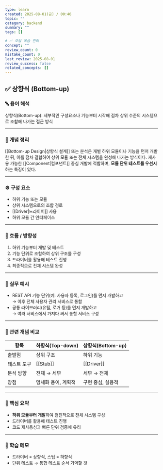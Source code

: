 ```yaml
---
type: learn
created: 2025-08-01(금) / 00:46
topic: ""
category: backend
summary: ""
tags: []

# ✅ 오답 복습 관리
concept: ""
review_count: 0
mistake_count: 0
last_review: 2025-08-01
review_success: false
related_concepts: []
---
```

## ✅ 상향식 (Bottom-up)

### 🔤 용어 해석  
상향식(Bottom-up): 세부적인 구성요소나 기능부터 시작해 점차 상위 수준의 시스템으로 조합해 나가는 접근 방식

---

### 📌 개념 정리  
[[Bottom-up Design|상향식 설계]] 또는 분석은 개별 하위 모듈이나 기능을 먼저 개발한 뒤, 이를 점차 결합하여 상위 모듈 또는 전체 시스템을 완성해 나가는 방식이다. 재사용 가능한 [[Component|컴포넌트]] 중심 개발에 적합하며, **모듈 단위 테스트를 우선시**하는 특징이 있다.

---

### ⚙️ 구성 요소  
- 하위 기능 또는 모듈  
- 상위 시스템으로의 조합 경로  
- [[Driver|드라이버]] 사용  
- 하위 모듈 간 인터페이스

---

### 🧭 흐름 / 방향성  
1. 하위 기능부터 개발 및 테스트  
2. 기능 단위로 조합하여 상위 구조를 구성  
3. 드라이버를 활용해 테스트 진행  
4. 최종적으로 전체 시스템 완성

---

### 💬 실무 예시  
- REST API 기능 단위(예: 사용자 등록, 로그인)를 먼저 개발하고  
  → 이후 전체 사용자 관리 서비스로 통합  
- 공통 라이브러리(유틸, 로거 등)를 먼저 개발하고  
  → 여러 서비스에서 가져다 써서 통합 서비스 구성

---

### 🔁 관련 개념 비교  

| 항목     | 하향식(Top-down) | 상향식(Bottom-up) |
| ------ | ------------- | -------------- |
| 출발점    | 상위 구조         | 하위 기능          |
| 테스트 도구 | [[Stub]]      | [[Driver]]     |
| 분석 방향  | 전체 → 세부       | 세부 → 전체        |
| 장점     | 명세화 용이, 계획적   | 구현 중심, 실용적     |

---

### 🎯 핵심 요약  
- **하위 모듈부터 개발**하여 점진적으로 전체 시스템 구성  
- 드라이버를 활용해 테스트 진행  
- 코드 재사용성과 빠른 단위 검증에 유리

---

### 🧠 학습 메모  
- 드라이버 = 상향식, 스텁 = 하향식  
- 단위 테스트 → 통합 테스트 순서 기억할 것  
